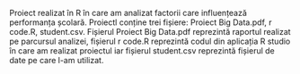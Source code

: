 Proiect realizat în R în care am analizat factorii care influențează performanța școlară.
Proiectl conține trei fișiere: Proiect Big Data.pdf, r code.R, student.csv. Fișierul Proiect Big Data.pdf reprezintă raportul realizat pe parcursul analizei, fișierul r code.R reprezintă codul din aplicația R studio în care am realizat proiectul iar fișierul student.csv reprezintă fișierul de date pe care l-am utilizat. 
